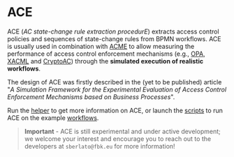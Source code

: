 # ACE

ACE (*AC state-change rule extraction procedurE*) extracts access control policies and sequences of state-change rules from BPMN workflows. ACE is usually used in combination with [ACME](https://github.com/stfbk/ACME) to allow measuring the performance of access control enforcement mechanisms (e.g., [OPA](https://www.openpolicyagent.org/), [XACML](http://docs.oasis-open.org/xacml/3.0/xacml-3.0-core-spec-os-en.html) and [CryptoAC](https://github.com/stfbk/CryptoAC)) through the **simulated execution of realistic workflows**.

The design of ACE was firstly described in the (yet to be published) article "*A Simulation Framework for the Experimental Evaluation of Access Control Enforcement Mechanisms based on Business Processes*".

Run the [helper](./launchHelper.sh) to get more information on ACE, or launch the [scripts](./scripts/) to run ACE on the example [workflows](./workflows/).

> **Important** - ACE is still experimental and under active development; we welcome your interest and encourage you to reach out to the developers at `sberlato@fbk.eu` for more information!
